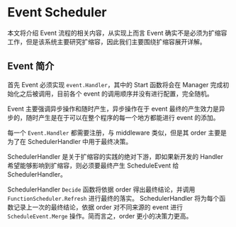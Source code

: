 # Event Scheduler

本文将介绍 Event 流程的相关内容，从实现上而言 Event 确实不是必须为扩缩容工作，但是该系统主要研究扩缩容，因此我们主要围绕扩缩容展开详解。

## Event 简介

首先 Event 必须实现 `event.Handler`，其中的 Start 函数将会在 Manager 完成初始化之后被调用，目前各个 event 的调用顺序并没有进行配置，完全随机。

Event 主要强调异步操作和随时产生，异步操作在于 event 最终的产生效力是异步的，随时产生是在于可以在整个程序的每一个地方都能进行 event 的添加。

每一个 `Event.Handler` 都需要注册，与 middleware 类似，但是其 order 主要是为了在 SchedulerHandler 中用于最终决策。

SchedulerHandler 是关于扩缩容的实践的绝对下游，即如果新开发的 Handler 希望能够影响到扩缩容，则必须要最终产生 ScheduleEvent 给 SchedulerHandler。

SchedulerHandler `Decide` 函数将依据 order 得出最终结论，并调用 `FunctionScheduler.Refresh` 进行最终的落实。 SchedulerHandler 将为每个函数记录上一次的最终结论，依据 order 对不同来源的 event 进行 `ScheduleEvent.Merge` 操作。简而言之，order 更小的决策力更高。